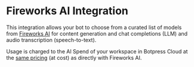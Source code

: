 # Fireworks AI Integration

This integration allows your bot to choose from a curated list of models from [Fireworks AI](https://fireworks.ai) for content generation and chat completions (LLM) and audio transcription (speech-to-text).

Usage is charged to the AI Spend of your workspace in Botpress Cloud at the [same pricing](https://fireworks.ai/pricing) (at cost) as directly with Fireworks AI.
